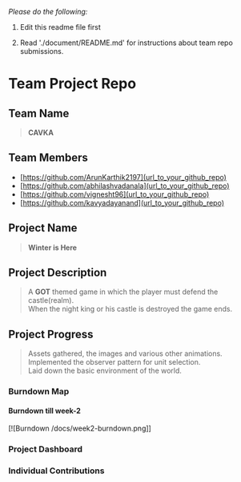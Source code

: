 
*Please do the following:*

1. Edit this readme file first

2. Read './document/README.md' for instructions about team repo submissions.


# Team Project Repo 

## Team Name
><b>CAVKA</b>
## Team Members

* [https://github.com/ArunKarthik2197](url_to_your_github_repo)
* [https://github.com/abhilashvadanala](url_to_your_github_repo)
* [https://github.com/vignesht96](url_to_your_github_repo)
* [https://github.com/kavyadayanand](url_to_your_github_repo)

## Project Name
><b>Winter is Here</b>
## Project Description
>A <b>GOT</b> themed game in which the player must defend the castle(realm).<br>
>When the night king or his castle is destroyed the game ends.<br>
## Project Progress
>Assets gathered, the images and various other animations.<br>
>Implemented the observer pattern for unit selection.<br>
>Laid down the basic environment of the world.<br>

### Burndown Map
#### Burndown till week-2
[![Burndown /docs/week2-burndown.png]]


### Project Dashboard

### Individual Contributions
